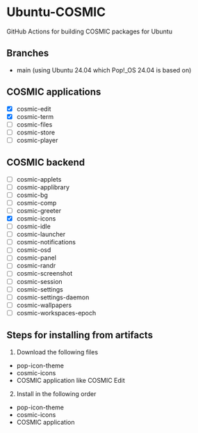 # Ubuntu-COSMIC
GitHub Actions for building COSMIC packages for Ubuntu

## Branches

- main (using Ubuntu 24.04 which Pop!_OS 24.04 is based on)

## COSMIC applications

- [x] cosmic-edit
- [x] cosmic-term
- [ ] cosmic-files
- [ ] cosmic-store
- [ ] cosmic-player

## COSMIC backend

- [ ] cosmic-applets
- [ ] cosmic-applibrary
- [ ] cosmic-bg
- [ ] cosmic-comp
- [ ] cosmic-greeter
- [x] cosmic-icons
- [ ] cosmic-idle
- [ ] cosmic-launcher
- [ ] cosmic-notifications
- [ ] cosmic-osd
- [ ] cosmic-panel
- [ ] cosmic-randr
- [ ] cosmic-screenshot
- [ ] cosmic-session
- [ ] cosmic-settings
- [ ] cosmic-settings-daemon
- [ ] cosmic-wallpapers
- [ ] cosmic-workspaces-epoch

## Steps for installing from artifacts

1. Download the following files
  - pop-icon-theme
  - cosmic-icons
  - COSMIC application like COSMIC Edit
2. Install in the following order
  - pop-icon-theme
  - cosmic-icons
  - COSMIC application
